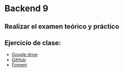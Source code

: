 Backend 9
=========

## Realizar el examen teórico y práctico

## Ejercicio de clase:

 - [Google drive](http://goo.gl/JcfWHb)
 - [GitHub](https://github.com/fcocascales/CursoServidorWebFTN2017)
 - [Foment](http://fcascales.formentformacio.tech)
